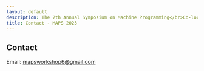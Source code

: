 ```yaml
---
layout: default
description: The 7th Annual Symposium on Machine Programming</br>Co-located with ESEC/FSE 2023</br>December 4, 2023 - San Francisco, CA, USA</br></br><em>Sponsored by National Science Foundation</em>
title: Contact - MAPS 2023
---
```

## Contact

Email: mapsworkshop6@gmail.com
